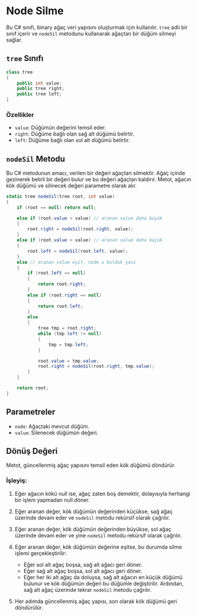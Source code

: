 # Node Silme

Bu C# sınıfı, binary ağaç veri yapısını oluşturmak için kullanılır. `tree` adlı bir sınıf içerir ve `nodeSil` metodunu kullanarak ağaçtan bir düğüm silmeyi sağlar.

## `tree` Sınıfı

```csharp
class tree
{
    public int value;
    public tree right;
    public tree left;
}
```

### Özellikler

- `value`: Düğümün değerini temsil eder.
- `right`: Düğüme bağlı olan sağ alt düğümü belirtir.
- `left`: Düğüme bağlı olan sol alt düğümü belirtir.


## `nodeSil` Metodu
Bu C# metodunun amacı, verilen bir değeri ağaçtan silmektir. Ağaç içinde gezinerek belirli bir değeri bulur ve bu değeri ağaçtan kaldırır. Metot, ağacın kök düğümü ve silinecek değeri parametre olarak alır.
```csharp
static tree nodeSil(tree root, int value)
{
    if (root == null) return null;

    else if (root.value < value) // aranan value daha büyük
    {
        root.right = nodeSil(root.right, value);
    }
    else if (root.value > value) // aranan value daha küçük
    {
        root.left = nodeSil(root.left, value);
    }
    else // aranan value eşit, node u bulduk yani
    {
        if (root.left == null)
        {
            return root.right;
        }
        else if (root.right == null)
        {
            return root.left;
        }
        else
        {
            tree tmp = root.right;
            while (tmp.left != null)
            {
                tmp = tmp.left;
            }

            root.value = tmp.value;
            root.right = nodeSil(root.right, tmp.value);
        }
    }

    return root;
}
```

## Parametreler

- `node`: Ağaçtaki mevcut düğüm.
- `value`: Silenecek düğümün değeri.

## Dönüş Değeri

Metot, güncellenmiş ağaç yapısını temsil eden kök düğümü döndürür.

### İşleyiş:

1. Eğer ağacın kökü null ise, ağaç zaten boş demektir, dolayısıyla herhangi bir işlem yapmadan null döner.

2. Eğer aranan değer, kök düğümün değerinden küçükse, sağ ağaç üzerinde devam eder ve `nodeSil` metodu rekürsif olarak çağrılır.

3. Eğer aranan değer, kök düğümün değerinden büyükse, sol ağaç üzerinde devam eder ve yine `nodeSil` metodu rekürsif olarak çağrılır.

4. Eğer aranan değer, kök düğümün değerine eşitse, bu durumda silme işlemi gerçekleştirilir:
   - Eğer sol alt ağaç boşsa, sağ alt ağacı geri döner.
   - Eğer sağ alt ağaç boşsa, sol alt ağacı geri döner.
   - Eğer her iki alt ağaç da doluysa, sağ alt ağacın en küçük düğümü bulunur ve kök düğümün değeri bu düğümle değiştirilir. Ardından, sağ alt ağaç üzerinde tekrar `nodeSil` metodu çağrılır.

5. Her adımda güncellenmiş ağaç yapısı, son olarak kök düğümü geri döndürülür.


